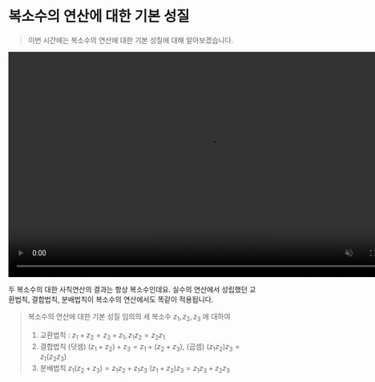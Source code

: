 # 복소수의 연산에 대한 기본 성질
>이번 시간에는 복소수의 연산에 대한 기본 성질에 대해 알아보겠습니다.

<video width="800" height="450" controls src="media/H11_0408_Scene1.mp4" autoplay muted loop></video>


두 복소수의 대한 사칙연산의 결과는 항상 복소수인데요.
실수의 연산에서 성립했던 
교환법칙, 결합법칙, 분배법칙이
복소수의 연산에서도 똑같이 적용됩니다.

>복소수의 연산에 대한 기본 성질
>임의의 세 복소수 $z_{1}, z_{2}, z_{3}$ 에 대하여
>1. 교환법칙 : $z_{1}+z_{2}=z_{2}+z_{1}, z_{1} z_{2}=z_{2} z_{1}$
>2. 결합법칙 
(덧셈) $\left(z_{1}+z_{2}\right)+z_{3}=z_{1}+\left(z_{2}+z_{3}\right),$
(곱셈) $\left(z_{1} z_{2}\right) z_{3}=z_{1}\left(z_{2} z_{3}\right)$
>3. 분배법칙
$z_{1}\left(z_{2}+z_{3}\right)=z_{1} z_{2}+z_{1} z_{3}$
$\left(z_{1}+z_{2}\right) z_{3}=z_{1} z_{3}+z_{2} z_{3}$
